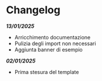 # Changelog

***13/01/2025***

- Arricchimento documentazione
- Pulizia degli import non necessari
- Aggiunta banner di esempio

***02/01/2025***

- Prima stesura del template
